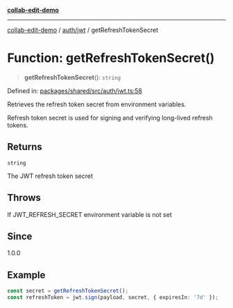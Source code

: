 [**collab-edit-demo**](../../../README.md)

***

[collab-edit-demo](../../../README.md) / [auth/jwt](../README.md) / getRefreshTokenSecret

# Function: getRefreshTokenSecret()

> **getRefreshTokenSecret**(): `string`

Defined in: [packages/shared/src/auth/jwt.ts:58](https://github.com/austyle-io/pub-sub-demo/blob/00b2f1e9b947d5e964db5c3be9502513c4374263/packages/shared/src/auth/jwt.ts#L58)

Retrieves the refresh token secret from environment variables.

Refresh token secret is used for signing and verifying long-lived refresh tokens.

## Returns

`string`

The JWT refresh token secret

## Throws

If JWT_REFRESH_SECRET environment variable is not set

## Since

1.0.0

## Example

```typescript
const secret = getRefreshTokenSecret();
const refreshToken = jwt.sign(payload, secret, { expiresIn: '7d' });
```
